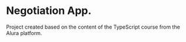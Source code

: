 # Negotiation App.

Project created based on the content of the TypeScript course from the Alura platform.
